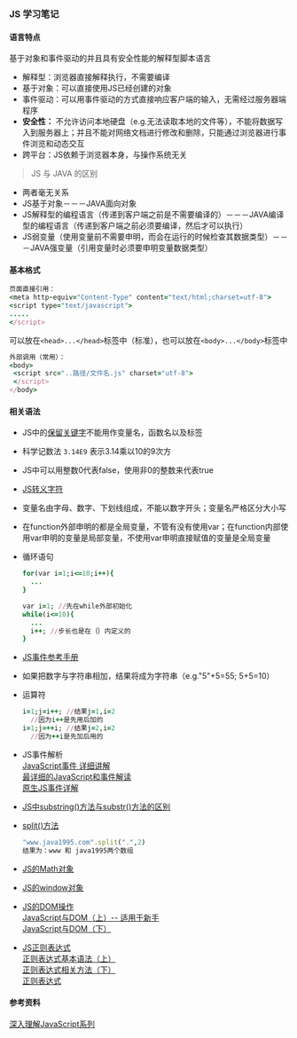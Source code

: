 ### JS 学习笔记  
#### 语言特点
基于对象和事件驱动的并且具有安全性能的解释型脚本语言   
* 解释型：浏览器直接解释执行，不需要编译   
* 基于对象：可以直接使用JS已经创建的对象    
* 事件驱动：可以用事件驱动的方式直接响应客户端的输入，无需经过服务器端程序  
* **安全性：** 不允许访问本地硬盘（e.g.无法读取本地的文件等），不能将数据写入到服务器上；并且不能对网络文档进行修改和删除，只能通过浏览器进行事件浏览和动态交互  
* 跨平台：JS依赖于浏览器本身，与操作系统无关  

> JS 与 JAVA 的区别  
 * 两者毫无关系  
 * JS基于对象－－－JAVA面向对象  
 * JS解释型的编程语言（传递到客户端之前是不需要编译的）－－－JAVA编译型的编程语言（传递到客户端之前必须要编译，然后才可以执行）  
 * JS弱变量（使用变量前不需要申明，而会在运行的时候检查其数据类型）－－－JAVA强变量（引用变量时必须要申明变量数据类型）

#### 基本格式
```ruby
页面直接引用：  
<meta http-equiv="Content-Type" content="text/html;charset=utf-8">
<script type="text/javascript">
.....
</script>
```  
可以放在`<head>...</head>`标签中（标准），也可以放在`<body>...</body>`标签中  
```ruby
外部调用（常用）：  
<body>  
 <script src="..路径/文件名.js" charset="utf-8">  
 </script>  
</body>  
```  

#### 相关语法   
* JS中的[保留关键字](http://www.runoob.com/js/js-reserved.html)不能用作变量名，函数名以及标签  

* 科学记数法 `3.14E9` 表示3.14乘以10的9次方  

* JS中可以用整数0代表false，使用非0的整数来代表true  

* [JS转义字符](http://www.w3school.com.cn/js/js_special_characters.asp)  
* 变量名由字母、数字、下划线组成，不能以数字开头；变量名严格区分大小写  

* 在function外部申明的都是全局变量，不管有没有使用var；在function内部使用var申明的变量是局部变量，不使用var申明直接赋值的变量是全局变量  

* 循环语句    
  ```ruby  
  for(var i=1;i<=10;i++){
    ...
  }  
  ```   

  ```ruby
  var i=1; //先在while外部初始化
  while(i<=10){
    ...
    i++; //步长也是在｛｝内定义的
  }
  ```    

* [JS事件参考手册](http://www.w3school.com.cn/jsref/jsref_events.asp)  

* 如果把数字与字符串相加，结果将成为字符串（e.g."5"+5=55; 5+5=10）  

* 运算符  
  ```ruby  
  i=1;j=i++; //结果j=1,i=2  
    //因为i++是先用后加的  
  i=1;j=++i; //结果j=2,i=2  
    //因为++i是先加后用的  
  ```   

* JS事件解析  
  [JavaScript事件 详细讲解](http://blog.163.com/hongshaoguoguo@126/blog/static/18046981201311735325175/)  
  [最详细的JavaScript和事件解读](http://www.codeceo.com/article/javascript-event-anay.html)  
  [原生JS事件详解](http://www.cnblogs.com/iyangyuan/p/4190773.html)  

* [JS中substring()方法与substr()方法的区别](http://blog.csdn.net/mcy478643968/article/details/3514987)  

* [split()方法](http://www.w3school.com.cn/jsref/jsref_split.asp)  
  ```ruby  
  "www.java1995.com".split(".",2)  
  结果为：www 和 java1995两个数组
  ```

* [JS的Math对象](http://www.w3school.com.cn/jsref/jsref_obj_math.asp)  

* [JS的window对象](http://www.cnblogs.com/kissdodog/archive/2013/01/01/2841464.html)  

* [JS的DOM操作](http://www.cnblogs.com/kissdodog/archive/2012/12/25/2833213.html)       
  [JavaScript与DOM（上）-- 适用于新手](http://www.cnblogs.com/TomXu/archive/2012/02/16/2351331.html)  
  [JavaScript与DOM（下）](http://www.cnblogs.com/TomXu/archive/2012/02/17/2351938.html)   

* [JS正则表达式](http://www.cnblogs.com/rubylouvre/archive/2010/03/09/1681222.html)  
  [正则表达式基本语法（上）](http://www.cnblogs.com/dolphinX/p/3486214.html)  
  [正则表达式相关方法（下）](http://www.cnblogs.com/dolphinX/p/3486136.html)  
  [正则表达式](http://wiki.hotoo.me/RegExp.html)

#### 参考资料  
[深入理解JavaScript系列](http://www.cnblogs.com/TomXu/archive/2011/12/15/2288411.html)  
